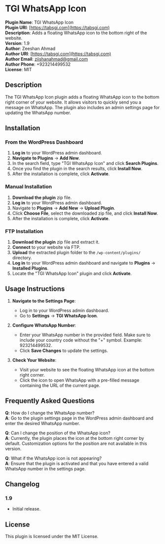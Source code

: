 # TGI WhatsApp Icon

**Plugin Name**: TGI WhatsApp Icon  
**Plugin URI**: [https://tabsgi.com](https://tabsgi.com)  
**Description**: Adds a floating WhatsApp icon to the bottom right of the website.  
**Version**: 1.9  
**Author**: Zeeshan Ahmad  
**Author URI**: [https://tabsgi.com](https://tabsgi.com)  
**Author Email**: ziishanahmad@gmail.com  
**Author Phone**: +923214499532  
**License**: MIT  

## Description

The TGI WhatsApp Icon plugin adds a floating WhatsApp icon to the bottom right corner of your website. It allows visitors to quickly send you a message on WhatsApp. The plugin also includes an admin settings page for updating the WhatsApp number.

## Installation

### From the WordPress Dashboard

1. **Log in** to your WordPress admin dashboard.
2. **Navigate to Plugins** -> **Add New**.
3. In the search field, type "TGI WhatsApp Icon" and click **Search Plugins**.
4. Once you find the plugin in the search results, click **Install Now**.
5. After the installation is complete, click **Activate**.

### Manual Installation

1. **Download the plugin** zip file.
2. **Log in** to your WordPress admin dashboard.
3. Navigate to **Plugins** -> **Add New** -> **Upload Plugin**.
4. Click **Choose File**, select the downloaded zip file, and click **Install Now**.
5. After the installation is complete, click **Activate**.

### FTP Installation

1. **Download the plugin** zip file and extract it.
2. **Connect** to your website via FTP.
3. **Upload** the extracted plugin folder to the `/wp-content/plugins/` directory.
4. **Log in** to your WordPress admin dashboard and navigate to **Plugins** -> **Installed Plugins**.
5. Locate the "TGI WhatsApp Icon" plugin and click **Activate**.

## Usage Instructions

1. **Navigate to the Settings Page**:
   - Log in to your WordPress admin dashboard.
   - Go to **Settings** -> **TGI WhatsApp Icon**.

2. **Configure WhatsApp Number**:
   - Enter your WhatsApp number in the provided field. Make sure to include your country code without the "+" symbol. Example: 923214499532.
   - Click **Save Changes** to update the settings.

3. **Check Your Website**:
   - Visit your website to see the floating WhatsApp icon at the bottom right corner.
   - Click the icon to open WhatsApp with a pre-filled message containing the URL of the current page.

## Frequently Asked Questions

**Q**: How do I change the WhatsApp number?  
**A**: Go to the plugin settings page in the WordPress admin dashboard and enter the desired WhatsApp number.

**Q**: Can I change the position of the WhatsApp icon?  
**A**: Currently, the plugin places the icon at the bottom right corner by default. Customization options for the position are not available in this version.

**Q**: What if the WhatsApp icon is not appearing?  
**A**: Ensure that the plugin is activated and that you have entered a valid WhatsApp number in the settings page.

## Changelog

### 1.9
- Initial release.

## License

This plugin is licensed under the MIT License. 

